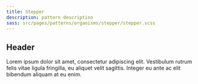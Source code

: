 ```yaml
---
title: Stepper
description: pattern description
sass: src/pages/patterns/organisms/stepper/stepper.scss
---
```


## Header

Lorem ipsum dolor sit amet, consectetur adipiscing elit. Vestibulum rutrum felis vitae ligula fringilla, eu aliquet velit sagittis. Integer eu ante ac elit bibendum aliquam at eu enim.